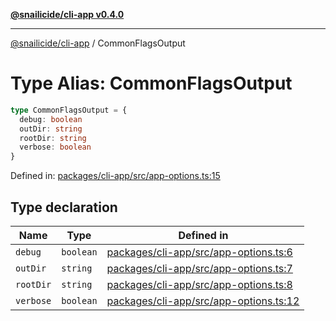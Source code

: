 [**@snailicide/cli-app v0.4.0**](../README.md)

---

[@snailicide/cli-app](../README.md) / CommonFlagsOutput

# Type Alias: CommonFlagsOutput

```ts
type CommonFlagsOutput = {
  debug: boolean
  outDir: string
  rootDir: string
  verbose: boolean
}
```

Defined in:
[packages/cli-app/src/app-options.ts:15](https://github.com/gbtunney/snailicide-monorepo/blob/master/packages/cli-app/src/app-options.ts#L15)

## Type declaration

| Name                           | Type      | Defined in                                                                                                                                    |
| ------------------------------ | --------- | --------------------------------------------------------------------------------------------------------------------------------------------- |
| <a id="debug"></a> `debug`     | `boolean` | [packages/cli-app/src/app-options.ts:6](https://github.com/gbtunney/snailicide-monorepo/blob/master/packages/cli-app/src/app-options.ts#L6)   |
| <a id="outdir"></a> `outDir`   | `string`  | [packages/cli-app/src/app-options.ts:7](https://github.com/gbtunney/snailicide-monorepo/blob/master/packages/cli-app/src/app-options.ts#L7)   |
| <a id="rootdir"></a> `rootDir` | `string`  | [packages/cli-app/src/app-options.ts:8](https://github.com/gbtunney/snailicide-monorepo/blob/master/packages/cli-app/src/app-options.ts#L8)   |
| <a id="verbose"></a> `verbose` | `boolean` | [packages/cli-app/src/app-options.ts:12](https://github.com/gbtunney/snailicide-monorepo/blob/master/packages/cli-app/src/app-options.ts#L12) |
